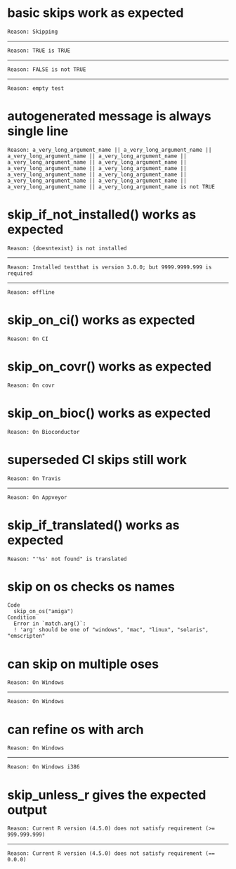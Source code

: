 # basic skips work as expected

    Reason: Skipping

---

    Reason: TRUE is TRUE

---

    Reason: FALSE is not TRUE

---

    Reason: empty test

# autogenerated message is always single line

    Reason: a_very_long_argument_name || a_very_long_argument_name || a_very_long_argument_name || a_very_long_argument_name || a_very_long_argument_name || a_very_long_argument_name || a_very_long_argument_name || a_very_long_argument_name || a_very_long_argument_name || a_very_long_argument_name || a_very_long_argument_name || a_very_long_argument_name || a_very_long_argument_name || a_very_long_argument_name is not TRUE

# skip_if_not_installed() works as expected

    Reason: {doesntexist} is not installed

---

    Reason: Installed testthat is version 3.0.0; but 9999.9999.999 is required

---

    Reason: offline

# skip_on_ci() works as expected

    Reason: On CI

# skip_on_covr() works as expected

    Reason: On covr

# skip_on_bioc() works as expected

    Reason: On Bioconductor

# superseded CI skips still work

    Reason: On Travis

---

    Reason: On Appveyor

# skip_if_translated() works as expected

    Reason: "'%s' not found" is translated

# skip on os checks os names

    Code
      skip_on_os("amiga")
    Condition
      Error in `match.arg()`:
      ! 'arg' should be one of "windows", "mac", "linux", "solaris", "emscripten"

# can skip on multiple oses

    Reason: On Windows

---

    Reason: On Windows

# can refine os with arch

    Reason: On Windows

---

    Reason: On Windows i386

# skip_unless_r gives the expected output

    Reason: Current R version (4.5.0) does not satisfy requirement (>= 999.999.999)

---

    Reason: Current R version (4.5.0) does not satisfy requirement (== 0.0.0)

